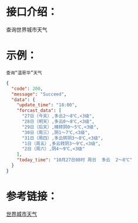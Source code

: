 # 接口介绍：
查询世界城市天气

# 示例：
```
查询“温哥华”天气
``` 
```json
{
  "code": 200,
  "message": "Succeed",
  "data": {
    "update_time": "18:00",
    "forcast_data": [
      "27日（今天）,多云2～8℃,<3级",
      "28日（明天）,多云0～8℃,<3级",
      "29日（后天）,晴转阴0～5℃,<3级",
      "30日（周三）,阴1～7℃,<3级",
      "31日（周四）,多云转阴3～8℃,<3级",
      "1日（周五）,多云转阴3～9℃,<3级",
      "2日（周六）,阴4～9℃,<3级"
    ],
    "today_time": "10月27日08时 周日  多云  2～8℃"
  }
}
```  

# 参考链接：
[世界城市天气](https://ai.luzhi.online/HomeApiDetails?aid=APIzddcs79k8fmz89b7anm6qnmg9kz)
